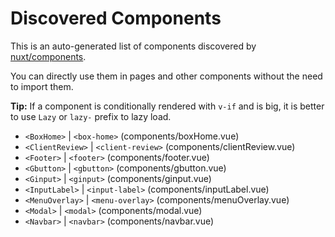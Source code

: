 # Discovered Components

This is an auto-generated list of components discovered by [nuxt/components](https://github.com/nuxt/components).

You can directly use them in pages and other components without the need to import them.

**Tip:** If a component is conditionally rendered with `v-if` and is big, it is better to use `Lazy` or `lazy-` prefix to lazy load.

- `<BoxHome>` | `<box-home>` (components/boxHome.vue)
- `<ClientReview>` | `<client-review>` (components/clientReview.vue)
- `<Footer>` | `<footer>` (components/footer.vue)
- `<Gbutton>` | `<gbutton>` (components/gbutton.vue)
- `<Ginput>` | `<ginput>` (components/ginput.vue)
- `<InputLabel>` | `<input-label>` (components/inputLabel.vue)
- `<MenuOverlay>` | `<menu-overlay>` (components/menuOverlay.vue)
- `<Modal>` | `<modal>` (components/modal.vue)
- `<Navbar>` | `<navbar>` (components/navbar.vue)

